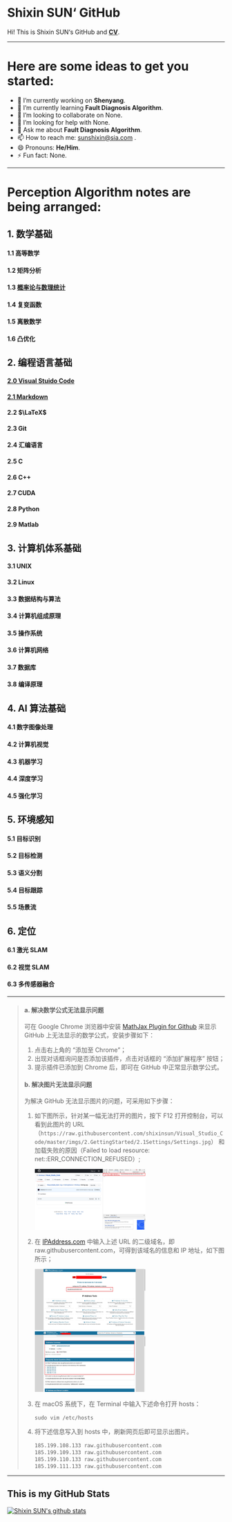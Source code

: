 # Shixin SUN‘ GitHub

Hi! This is Shixin SUN‘s GitHub and [**CV**](https://shixinsun.github.io/).

------

# Here are some ideas to get you started: 

- 🔭 I’m currently working on **Shenyang**.
- 🌱 I’m currently learning **Fault Diagnosis Algorithm**.
- 👯 I’m looking to collaborate on None.
- 🤔 I’m looking for help with None.
- 💬 Ask me about **Fault Diagnosis Algorithm**.
- 📫 How to reach me: sunshixin@sia.com .
- 😄 Pronouns: **He/Him**.
- ⚡ Fun fact: None.

------

# Perception Algorithm notes are being arranged:

## 1. 数学基础

#### 1.1 高等数学

#### 1.2 矩阵分析

#### 1.3 [概率论与数理统计](https://github.com/shixinsun/ProbabilityTheory_MathematicalStatistics)

#### 1.4 复变函数

#### 1.5 离散数学

#### 1.6 凸优化

## 2. 编程语言基础

#### [2.0 Visual Stuido Code](https://github.com/shixinsun/Visual_Studio_Code)

#### [2.1 Markdown](https://github.com/shixinsun/Markdown)

#### 2.2 $\LaTeX$

#### 2.3 Git

#### 2.4 汇编语言

#### 2.5 C

#### 2.6 C++

#### 2.7 CUDA

#### 2.8 Python

#### 2.9 Matlab

## 3. 计算机体系基础

#### 3.1 UNIX

#### 3.2 Linux

#### 3.3 数据结构与算法

#### 3.4 计算机组成原理

#### 3.5 操作系统

#### 3.6 计算机网络

#### 3.7 数据库

#### 3.8 编译原理

## 4. AI 算法基础

#### 4.1 数字图像处理

#### 4.2 计算机视觉

#### 4.3 机器学习

#### 4.4 深度学习

#### 4.5 强化学习

## 5. 环境感知

#### 5.1 目标识别

#### 5.2 目标检测

#### 5.3 语义分割

#### 5.4 目标跟踪

#### 5.5 场景流

## 6. 定位

#### 6.1 激光 SLAM

#### 6.2 视觉 SLAM

#### 6.3 多传感器融合

------

> #### a. 解决数学公式无法显示问题
>
> 可在 Google Chrome 浏览器中安装 [MathJax Plugin for Github](https://chrome.google.com/webstore/detail/mathjax-plugin-for-github/ioemnmodlmafdkllaclgeombjnmnbima) 来显示 GitHub 上无法显示的数学公式，安装步骤如下：
>
> 1. 点击右上角的 “添加至 Chrome”；
> 2. 出现对话框询问是否添加该插件，点击对话框的 “添加扩展程序” 按钮；
> 3. 提示插件已添加到 Chrome 后，即可在 GitHub 中正常显示数学公式。
>
> #### b. 解决图片无法显示问题
>
> 为解决 GitHub 无法显示图片的问题，可采用如下步骤：
>
> 1. 如下图所示，针对某一幅无法打开的图片，按下 F12 打开控制台，可以看到此图片的 URL（`https://raw.githubusercontent.com/shixinsun/Visual_Studio_Code/master/imgs/2.GettingStarted/2.1Settings/Settings.jpg`） 和加载失败的原因（Failed to load resource: net::ERR_CONNECTION_REFUSED）;
>
>    <img src="imgs/F12.jpg" alt="控制台" style="zoom:25%;" />
>
> 2. 在 [IPAddress.com](https://www.ipaddress.com/) 中输入上述 URL 的二级域名，即 raw.githubusercontent.com，可得到该域名的信息和 IP 地址，如下图所示；
>
>    <img src="imgs/IPAddress.jpg" alt="IPAddress.com" style="zoom:25%;" />
>
>    <img src="imgs/IP.jpg" alt="域名信息和 IP 地址" style="zoom:25%;" />
>
> 3. 在 macOS 系统下，在 Terminal 中输入下述命令打开 hosts：
>
>    ```
>    sudo vim /etc/hosts
>    ```
>
> 4. 将下述信息写入到 hosts 中，刷新网页后即可显示出图片。
>
>    ```
>    185.199.108.133 raw.githubusercontent.com
>    185.199.109.133 raw.githubusercontent.com
>    185.199.110.133 raw.githubusercontent.com
>    185.199.111.133 raw.githubusercontent.com
>    ```

------

## This is my GitHub Stats

[![Shixin SUN's github stats](https://github-readme-stats.vercel.app/api?username=shixinsun&theme=merko)](https://github.com/shixinsun/github-readme-stats)

